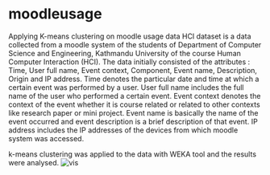 # moodleusage
Applying K-means clustering on moodle usage data
HCI dataset is a data collected from a moodle system of the students of Department of Computer Science and Engineering, Kathmandu University of the course Human Computer Interaction (HCI).
The data initially consisted of the attributes : Time, User full name, Event context, Component, Event name, Description, Origin and  IP address. 
Time denotes the particular date and time at which a certain event was performed by a user. User full name includes the full name of the user who performed a certain event. Event context denotes the context of the event whether it is course related or related to other contexts like research paper or mini project. Event name is basically the name of the event occurred and event description is a brief description of that event. IP address includes the IP addresses of the devices from which moodle system was accessed.



k-means clustering was applied to the data with WEKA tool and the results were analysed.
![vis](![vis](https://github.com/username/reponame/blob/master/subfolders.../filename.jpg))
